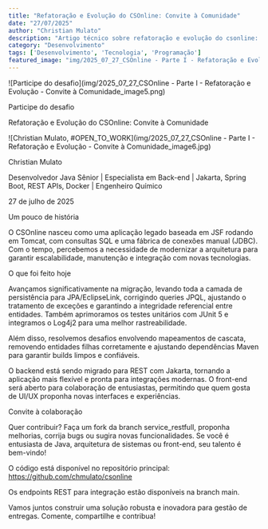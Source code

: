 ```yaml
---
title: "Refatoração e Evolução do CSOnline: Convite à Comunidade"
date: "27/07/2025"
author: "Christian Mulato"
description: "Artigo técnico sobre refatoração e evolução do csonline: convite à comunidade"
category: "Desenvolvimento"
tags: ['Desenvolvimento', 'Tecnologia', 'Programação']
featured_image: "img/2025_07_27_CSOnline - Parte I - Refatoração e Evolução - Convite à Comunidade_featured.jpg"
---
```


![Participe do desafio](img/2025_07_27_CSOnline - Parte I - Refatoração e Evolução - Convite à Comunidade_image5.png)

Participe do desafio

Refatoração e Evolução do CSOnline: Convite à Comunidade

![Christian Mulato, #OPEN_TO_WORK](img/2025_07_27_CSOnline - Parte I - Refatoração e Evolução - Convite à Comunidade_image6.jpg)

Christian Mulato

Desenvolvedor Java Sênior | Especialista em Back-end | Jakarta, Spring Boot, REST APIs, Docker | Engenheiro Químico

27 de julho de 2025

Um pouco de história

O CSOnline nasceu como uma aplicação legado baseada em JSF rodando em Tomcat, com consultas SQL e uma fábrica de conexões manual (JDBC). Com o tempo, percebemos a necessidade de modernizar a arquitetura para garantir escalabilidade, manutenção e integração com novas tecnologias.

O que foi feito hoje

Avançamos significativamente na migração, levando toda a camada de persistência para JPA/EclipseLink, corrigindo queries JPQL, ajustando o tratamento de exceções e garantindo a integridade referencial entre entidades. Também aprimoramos os testes unitários com JUnit 5 e integramos o Log4j2 para uma melhor rastreabilidade.

Além disso, resolvemos desafios envolvendo mapeamentos de cascata, removendo entidades filhas corretamente e ajustando dependências Maven para garantir builds limpos e confiáveis.

O backend está sendo migrado para REST com Jakarta, tornando a aplicação mais flexível e pronta para integrações modernas. O front-end será aberto para colaboração de entusiastas, permitindo que quem gosta de UI/UX proponha novas interfaces e experiências.

Convite à colaboração

Quer contribuir? Faça um fork da branch service_restfull, proponha melhorias, corrija bugs ou sugira novas funcionalidades. Se você é entusiasta de Java, arquitetura de sistemas ou front-end, seu talento é bem-vindo!

O código está disponível no repositório principal: https://github.com/chmulato/csonline

Os endpoints REST para integração estão disponíveis na branch main.

Vamos juntos construir uma solução robusta e inovadora para gestão de entregas. Comente, compartilhe e contribua!
